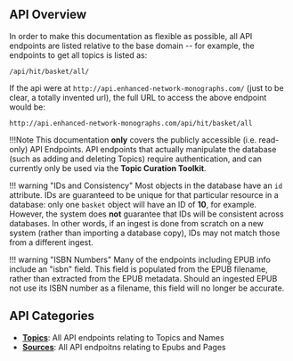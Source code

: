 ## API Overview

In order to make this documentation as flexible as possible, all API endpoints are listed relative to the base domain -- for example, the endpoints to get all topics is listed as:

```
/api/hit/basket/all/
```

If the api were at `http://api.enhanced-network-monographs.com/` (just to be clear, a totally invented url), the full URL to access the above endpoint would be:

```
http://api.enhanced-network-monographs.com/api/hit/basket/all
```

!!!Note 
    This documentation __only__ covers the publicly accessible (i.e. read-only) API Endpoints. API endpoints that actually manipulate the database (such as adding and deleting Topics) require authentication, and can currently only be used via the __Topic Curation Toolkit__.

!!! warning "IDs and Consistency"
    Most objects in the database have an `id` attribute. IDs are guaranteed to be unique for that particular resource in a database: only one `basket` object will have an ID of __10__, for example.  However, the system does __not__ guarantee that IDs will be consistent across databases.  In other words, if an ingest is done from scratch on a new system (rather than importing a database copy), IDs may not match those from a different ingest.

!!! warning "ISBN Numbers"
    Many of the endpoints including EPUB info include an "isbn" field. This field is populated from the EPUB filename, rather than extracted from the EPUB metadata. Should an ingested EPUB not use its ISBN number as a filename, this field will no longer be accurate.

## API Categories

- __[Topics](topics)__: All API endpoints relating to Topics and Names
- __[Sources](sources)__: All API endpoitns relating to Epubs and Pages

